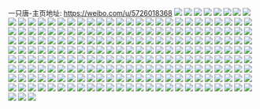 一只唐-主页地址: https://weibo.com/u/5726018368 
![](https://wx4.sinaimg.cn/mw2000/006fvMWYly1h8xqh02icqj32c0340qv5.jpg) 
![](https://wx4.sinaimg.cn/mw2000/006fvMWYly1h8xqh179jqj32c0340qv5.jpg) 
![](https://wx4.sinaimg.cn/mw2000/006fvMWYly1h8xqh1zwp2j31ru2uyb29.jpg) 
![](https://wx4.sinaimg.cn/mw2000/006fvMWYly1h8jfojmcn0j32c0340u0x.jpg) 
![](https://wx4.sinaimg.cn/mw2000/006fvMWYly1h7wtgv1b3dj31o0280qv5.jpg) 
![](https://wx4.sinaimg.cn/mw2000/006fvMWYly1h7df7zuu0qj30u00u0798.jpg) 
![](https://wx4.sinaimg.cn/mw2000/006fvMWYly1h7df7z6c1ej30np0np75s.jpg) 
![](https://wx4.sinaimg.cn/mw2000/006fvMWYly1h6pxmychm5j30zo0zob29.jpg) 
![](https://wx4.sinaimg.cn/mw2000/006fvMWYly1h6pxmyyjozj33402c0qv6.jpg) 
![](https://wx4.sinaimg.cn/mw2000/006fvMWYly1h6pxmx8bx5j3280280tj1.jpg) 
![](https://wx4.sinaimg.cn/mw2000/006fvMWYly1h6pxn1jwahj32802yowua.jpg) 
![](https://wx4.sinaimg.cn/mw2000/006fvMWYly1h62mrgvzs6j31po2l4n1u.jpg) 
![](https://wx4.sinaimg.cn/mw2000/006fvMWYly1h62mri8swqj3280280kjm.jpg) 
![](https://wx4.sinaimg.cn/mw2000/006fvMWYly1h62mrij4o8j30zk1bemyn.jpg) 
![](https://wx4.sinaimg.cn/mw2000/006fvMWYly1h62ms38gc4j32c03407wi.jpg) 
![](https://wx4.sinaimg.cn/mw2000/006fvMWYly1h62ms2hw96j30qo0zkq3u.jpg) 
![](https://wx4.sinaimg.cn/mw2000/006fvMWYly1h62ms3rtxpj30zk0zk3z5.jpg) 
![](https://wx4.sinaimg.cn/mw2000/006fvMWYly1h62ms51agij3280280hdu.jpg) 
![](https://wx4.sinaimg.cn/mw2000/006fvMWYly1h5mxawx9luj32802yokjp.jpg) 
![](https://wx4.sinaimg.cn/mw2000/006fvMWYly1h5nei5abinj31ag28a7ms.jpg) 
![](https://wx4.sinaimg.cn/mw2000/006fvMWYly1h55m6axgxyj32802801ky.jpg) 
![](https://wx4.sinaimg.cn/mw2000/006fvMWYly1h55m69601kj33402c0b29.jpg) 
![](https://wx4.sinaimg.cn/mw2000/006fvMWYly1h4qho6br8kj32c0340x39.jpg) 
![](https://wx4.sinaimg.cn/mw2000/006fvMWYly1h4qho5honlj30zk1be42i.jpg) 
![](https://wx4.sinaimg.cn/mw2000/006fvMWYly1h4qho53m5yj317t10mn7u.jpg) 
![](https://wx4.sinaimg.cn/mw2000/006fvMWYly1h45plvk7rsj30r20ohjvx.jpg) 
![](https://wx4.sinaimg.cn/mw2000/006fvMWYly1h45plwlndkj33402c04qr.jpg) 
![](https://wx4.sinaimg.cn/mw2000/006fvMWYly1h45plz9g2vj32802yonpe.jpg) 
![](https://wx4.sinaimg.cn/mw2000/006fvMWYly1h3usto2s8lj32dc35se86.jpg) 
![](https://wx4.sinaimg.cn/mw2000/006fvMWYly1h3ustiha94j32dc35sx6t.jpg) 
![](https://wx4.sinaimg.cn/mw2000/006fvMWYly1h3ustsb5ywj335s35snpi.jpg) 
![](https://wx4.sinaimg.cn/mw2000/006fvMWYly1h3ustj987gj30zs0zk464.jpg) 
![](https://wx4.sinaimg.cn/mw2000/006fvMWYly1h3ustk1w4sj31sc2ds4qq.jpg) 
![](https://wx4.sinaimg.cn/mw2000/006fvMWYly1h3ustu3pkbj32c0340kjl.jpg) 
![](https://wx4.sinaimg.cn/mw2000/006fvMWYly1h3ustuvtrvj30fu0sgdjm.jpg) 
![](https://wx4.sinaimg.cn/mw2000/006fvMWYly1h3ustv21vlj30xk0zg132.jpg) 
![](https://wx4.sinaimg.cn/mw2000/006fvMWYly1h3a927832kj33402c0x6q.jpg) 
![](https://wx4.sinaimg.cn/mw2000/006fvMWYly1h21dzax7sij30zo256hdt.jpg) 
![](https://wx4.sinaimg.cn/mw2000/006fvMWYly1h1uhfq406qj32c0340u0y.jpg) 
![](https://wx4.sinaimg.cn/mw2000/006fvMWYly1h1uhfrl58mj32c0340kjm.jpg) 
![](https://wx4.sinaimg.cn/mw2000/006fvMWYly1h1onbprf62j31hn1zku0y.jpg) 
![](https://wx4.sinaimg.cn/mw2000/006fvMWYly1h1onbqqf3gj32c0340e83.jpg) 
![](https://wx4.sinaimg.cn/mw2000/006fvMWYly1h1onbmyi87j32c0340npf.jpg) 
![](https://wx4.sinaimg.cn/mw2000/006fvMWYly1h0z9z93xwdj30u01407cx.jpg) 
![](https://wx4.sinaimg.cn/mw2000/006fvMWYly1h0wwztektvj32bx28ux6p.jpg) 
![](https://wx4.sinaimg.cn/mw2000/006fvMWYly1h0wwzkviqhj312z1jtwkt.jpg) 
![](https://wx4.sinaimg.cn/mw2000/006fvMWYly1h0wwzkdgczj311r10g795.jpg) 
![](https://wx4.sinaimg.cn/mw2000/006fvMWYly1h0wwzl94klj315g0zk458.jpg) 
![](https://wx4.sinaimg.cn/mw2000/006fvMWYly1h0wwzljg09j31x40zin9j.jpg) 
![](https://wx4.sinaimg.cn/mw2000/006fvMWYly1h0wwzq805sj33402c0u10.jpg) 
![](https://wx4.sinaimg.cn/mw2000/006fvMWYly1h0vc0noo71j33402c0npe.jpg) 
![](https://wx4.sinaimg.cn/mw2000/006fvMWYly1h0vc0mf97aj33402c01ky.jpg) 
![](https://wx4.sinaimg.cn/mw2000/006fvMWYly1h0pstgzvabj32c0340u0y.jpg) 
![](https://wx4.sinaimg.cn/mw2000/006fvMWYly1h0pstdbyydj33402c0b2a.jpg) 
![](https://wx4.sinaimg.cn/mw2000/006fvMWYly1h0pstfc882j32802yonpe.jpg) 
![](https://wx4.sinaimg.cn/mw2000/006fvMWYly1h0ph5h14xnj31hx1o57wh.jpg) 
![](https://wx4.sinaimg.cn/mw2000/006fvMWYly1h0j3kaxiqnj32c02c0b2b.jpg) 
![](https://wx4.sinaimg.cn/mw2000/006fvMWYly1h0j3k904xxj30n50n5agg.jpg) 
![](https://wx4.sinaimg.cn/mw2000/006fvMWYly1h0c58nzygyj30u00u04bf.jpg) 
![](https://wx4.sinaimg.cn/mw2000/006fvMWYly1h0c58p8wgvj30u00u0wr5.jpg) 
![](https://wx4.sinaimg.cn/mw2000/006fvMWYly1gznv8gkzsgj30q80ywn1p.jpg) 
![](https://wx4.sinaimg.cn/mw2000/006fvMWYly1gzdg3jhvnuj30on1hcqcs.jpg) 
![](https://wx4.sinaimg.cn/mw2000/006fvMWYly1gzdg3kctrlj316o16odrt.jpg) 
![](https://wx4.sinaimg.cn/mw2000/006fvMWYly1gzdg3lgfgbj316o16ogvh.jpg) 
![](https://wx4.sinaimg.cn/mw2000/006fvMWYly1gyx8ygcnj7j316o16onf7.jpg) 
![](https://wx4.sinaimg.cn/mw2000/006fvMWYly1gyx8ygv9zbj316o16oat0.jpg) 
![](https://wx4.sinaimg.cn/mw2000/006fvMWYly1gyx8yh9mrjj316o16otrc.jpg) 
![](https://wx4.sinaimg.cn/mw2000/006fvMWYly1gyx8yfwhsmj30u00u014g.jpg) 
![](https://wx4.sinaimg.cn/mw2000/006fvMWYly1gyfgnfz84aj31rz1mke81.jpg) 
![](https://wx4.sinaimg.cn/mw2000/006fvMWYly1gyfgng7b4gj30s10tgagk.jpg) 
![](https://wx4.sinaimg.cn/mw2000/006fvMWYly1gyfgnggcl2j30q8108td7.jpg) 
![](https://wx4.sinaimg.cn/mw2000/006fvMWYly1gx8ydpix79j316o16otjk.jpg) 
![](https://wx4.sinaimg.cn/mw2000/006fvMWYly1gx8ydpxwyej316o16owp3.jpg) 
![](https://wx4.sinaimg.cn/mw2000/006fvMWYly1gx5j1jpy1qj31hc0on4bq.jpg) 
![](https://wx4.sinaimg.cn/mw2000/006fvMWYly1gx5j1kbe25j31hc0ondub.jpg) 
![](https://wx4.sinaimg.cn/mw2000/006fvMWYly1gw9c05bw4qj30o60mejv5.jpg) 
![](https://wx4.sinaimg.cn/mw2000/006fvMWYly1gw9c06n16lj32402tcx6p.jpg) 
![](https://wx4.sinaimg.cn/mw2000/006fvMWYly1gw9c07ee6dj316o16o7j8.jpg) 
![](https://wx4.sinaimg.cn/mw2000/006fvMWYly1gvgfc1juroj60qo0ns0ve02.jpg) 
![](https://wx4.sinaimg.cn/mw2000/006fvMWYly1gvgfc2990ij60qo134adr02.jpg) 
![](https://wx4.sinaimg.cn/mw2000/006fvMWYly1gvgfc9g3cbj62402tcx6r02.jpg) 
![](https://wx4.sinaimg.cn/mw2000/006fvMWYly1gvgfce84ulj32tc240u0y.jpg) 
![](https://wx4.sinaimg.cn/mw2000/006fvMWYly1gvf5bb00evj30on1hcthn.jpg) 
![](https://wx4.sinaimg.cn/mw2000/006fvMWYly1gvf5bbdygvj60on1hcqda02.jpg) 
![](https://wx4.sinaimg.cn/mw2000/006fvMWYly1gvf5bbpldaj60u0140tck02.jpg) 
![](https://wx4.sinaimg.cn/mw2000/006fvMWYly1gvf5bc0njkj60u00u0dpr02.jpg) 
![](https://wx4.sinaimg.cn/mw2000/006fvMWYly1gud2rsg1q5j62402tcu0x02.jpg) 
![](https://wx4.sinaimg.cn/mw2000/006fvMWYly1gud2rttfv7j62tc2401ky02.jpg) 
![](https://wx4.sinaimg.cn/mw2000/006fvMWYly1gud2ruxltqj62tc240b2a02.jpg) 
![](https://wx4.sinaimg.cn/mw2000/006fvMWYly1gu9mpi8ap1j60u00u07c302.jpg) 
![](https://wx4.sinaimg.cn/mw2000/006fvMWYly1gu9mpl552kj30l70fmgor.jpg) 
![](https://wx4.sinaimg.cn/mw2000/006fvMWYly1gtuld0sx6kj318g0u0mze.jpg) 
![](https://wx4.sinaimg.cn/mw2000/006fvMWYly1gtuld12k97j31400u0jso.jpg) 
![](https://wx4.sinaimg.cn/mw2000/006fvMWYly1gtc4cyuvtqj32402401kx.jpg) 
![](https://wx4.sinaimg.cn/mw2000/006fvMWYly1gt400lpebfj319t1ah1kx.jpg) 
![](https://wx4.sinaimg.cn/mw2000/006fvMWYly1gt400mmyt8j31f01ai7wh.jpg) 
![](https://wx4.sinaimg.cn/mw2000/006fvMWYly1gssf8ta78cj324024044i.jpg) 
![](https://wx4.sinaimg.cn/mw2000/006fvMWYly1gq7xk1vzugj30u00u01fu.jpg) 
![](https://wx4.sinaimg.cn/mw2000/006fvMWYly1gpyomkgx19j32401r7k3k.jpg) 
![](https://wx4.sinaimg.cn/mw2000/006fvMWYly1gmlc2b54q9j30u00u0awg.jpg) 
![](https://wx4.sinaimg.cn/mw2000/006fvMWYly1gmlc2c6x0xj30u00u0dyj.jpg) 
![](https://wx4.sinaimg.cn/mw2000/006fvMWYly1gm4ij3ou31j30u00u011z.jpg) 
![](https://wx4.sinaimg.cn/mw2000/006fvMWYly1gm09f9wa6ij30u00u0h57.jpg) 
![](https://wx4.sinaimg.cn/mw2000/006fvMWYly1gm09fbhwgzj30u00u0ay9.jpg) 
![](https://wx4.sinaimg.cn/mw2000/006fvMWYly1glwjh8hwjfj30u01t01kx.jpg) 
![](https://wx4.sinaimg.cn/mw2000/006fvMWYly1glt1jqjue0j30jg0jgq2t.jpg) 
![](https://wx4.sinaimg.cn/mw2000/006fvMWYly1glt1jqqgqxj30jg0jf75a.jpg) 
![](https://wx4.sinaimg.cn/mw2000/006fvMWYly1glt1jqvaf4j30jg0jgglg.jpg) 
![](https://wx4.sinaimg.cn/mw2000/006fvMWYly1glt1jr32mdj30jg0jhmy3.jpg) 
![](https://wx4.sinaimg.cn/mw2000/006fvMWYly1glt1kaf3nkj30u00u0ttp.jpg) 
![](https://wx4.sinaimg.cn/mw2000/006fvMWYly1glt1jrb1gdj30jg0jhmxo.jpg) 
![](https://wx4.sinaimg.cn/mw2000/006fvMWYly1glt1jrhou0j30jg0jgq2s.jpg) 
![](https://wx4.sinaimg.cn/mw2000/006fvMWYly1glt1jrqnfbj30jg0jfmy4.jpg) 
![](https://wx4.sinaimg.cn/mw2000/006fvMWYly1glt1jrvz4ij30jg0jgt8j.jpg) 
![](https://wx4.sinaimg.cn/mw2000/006fvMWYly1glmkrk29q5j30u00u0arn.jpg) 
![](https://wx4.sinaimg.cn/mw2000/006fvMWYly1glmkrkiuntj30u00u0h44.jpg) 
![](https://wx4.sinaimg.cn/mw2000/006fvMWYly1gl59xu2tptj30u00u0kdl.jpg) 
![](https://wx4.sinaimg.cn/mw2000/006fvMWYly1gl59xvakqtj30u00u0njr.jpg) 
![](https://wx4.sinaimg.cn/mw2000/006fvMWYly1gk31bnknh5j32io1w0x6q.jpg) 
![](https://wx4.sinaimg.cn/mw2000/006fvMWYly1gj9jls2ur7j32dc1s0x6r.jpg) 
![](https://wx4.sinaimg.cn/mw2000/006fvMWYly1gj9jltexcuj32dc1s01l0.jpg) 
![](https://wx4.sinaimg.cn/mw2000/006fvMWYly1gj9jltzt5nj314g11u1kx.jpg) 
![](https://wx4.sinaimg.cn/mw2000/006fvMWYly1gj9jlvdx9nj31s02dc1l0.jpg) 
![](https://wx4.sinaimg.cn/mw2000/006fvMWYly1ghyvmo9v1lj30j60j641i.jpg) 
![](https://wx4.sinaimg.cn/mw2000/006fvMWYly1ghnasqi9w2j30u00u0niw.jpg) 
![](https://wx4.sinaimg.cn/mw2000/006fvMWYly1ghnasqtql0j30u00u044n.jpg) 
![](https://wx4.sinaimg.cn/mw2000/006fvMWYly1gfdrjh5eu8j315s0vck5d.jpg) 
![](https://wx4.sinaimg.cn/mw2000/006fvMWYly1gfdrjqxontj32yo2807wt.jpg) 
![](https://wx4.sinaimg.cn/mw2000/006fvMWYly1gfdrjxvi1oj32802yo4qy.jpg) 
![](https://wx4.sinaimg.cn/mw2000/006fvMWYly1gfdrk37lqcj32802yob2i.jpg) 
![](https://wx4.sinaimg.cn/mw2000/006fvMWYly1gf185x7160j32802yo7wr.jpg) 
![](https://wx4.sinaimg.cn/mw2000/006fvMWYly1gf1860901pj32802yo7wr.jpg) 
![](https://wx4.sinaimg.cn/mw2000/006fvMWYly1gf1865u139j32802yonpm.jpg) 
![](https://wx4.sinaimg.cn/mw2000/006fvMWYly1gf186l4f7uj32802yoqvg.jpg) 
![](https://wx4.sinaimg.cn/mw2000/006fvMWYly1gent5agseaj30u00bo0vm.jpg) 
![](https://wx4.sinaimg.cn/mw2000/006fvMWYly1gent51osgej315s0vc1aw.jpg) 
![](https://wx4.sinaimg.cn/mw2000/006fvMWYly1gent544cooj32io1w0qv8.jpg) 
![](https://wx4.sinaimg.cn/mw2000/006fvMWYly1gent56j631j32c03407wl.jpg) 
![](https://wx4.sinaimg.cn/mw2000/006fvMWYly1gent59s5kgj32c03404qw.jpg) 
![](https://wx4.sinaimg.cn/mw2000/006fvMWYly1gej52v7g92j32tc2401l0.jpg) 
![](https://wx4.sinaimg.cn/mw2000/006fvMWYly1gej52qqujoj30yn0zkx1m.jpg) 
![](https://wx4.sinaimg.cn/mw2000/006fvMWYly1gej52rhk2fj30y30gkal5.jpg) 
![](https://wx4.sinaimg.cn/mw2000/006fvMWYly1gdzi933tdjj31gr0t6tte.jpg) 
![](https://wx4.sinaimg.cn/mw2000/006fvMWYly1gdzi95aafij32801o0hdu.jpg) 
![](https://wx4.sinaimg.cn/mw2000/006fvMWYly1gdzi974ikqj32801o0x6p.jpg) 
![](https://wx4.sinaimg.cn/mw2000/006fvMWYly1gdzi9arozdj32c02c0hdx.jpg) 
![](https://wx4.sinaimg.cn/mw2000/006fvMWYly1gdzi9dmm0zj32tc240hdv.jpg) 
![](https://wx4.sinaimg.cn/mw2000/006fvMWYly1gdtpxl1dg9j30iw0iwgmm.jpg) 
![](https://wx4.sinaimg.cn/mw2000/006fvMWYly1gd23o6jcwoj30u01hcgu1.jpg) 
![](https://wx4.sinaimg.cn/mw2000/006fvMWYly1gd23o7j9ioj316o16oe81.jpg) 
![](https://wx4.sinaimg.cn/mw2000/006fvMWYly1gc6pbi7d7tj31w01w0b2a.jpg) 
![](https://wx4.sinaimg.cn/mw2000/006fvMWYly1gc6pbkkzvhj32tc2401kz.jpg) 
![](https://wx4.sinaimg.cn/mw2000/006fvMWYly1gbzq5h4yy5j30j30j3ad4.jpg) 
![](https://wx4.sinaimg.cn/mw2000/006fvMWYly1gb8qxsncspj319c0y04q5.jpg) 
![](https://wx4.sinaimg.cn/mw2000/006fvMWYly1gau9bjmm0ij30qo0tz414.jpg) 
![](https://wx4.sinaimg.cn/mw2000/006fvMWYly1gau9a7cbxij32io1w0x6r.jpg) 
![](https://wx4.sinaimg.cn/mw2000/006fvMWYly1g9or5k1z4rj31o01o0x6p.jpg) 
![](https://wx4.sinaimg.cn/mw2000/006fvMWYly1g99hahomlcj30u00wmq8r.jpg) 
![](https://wx4.sinaimg.cn/mw2000/006fvMWYly1g99hai1wcsj30u00xlq8u.jpg) 
![](https://wx4.sinaimg.cn/mw2000/006fvMWYly1g7nmptl499j30xx1c2h4i.jpg) 
![](https://wx4.sinaimg.cn/mw2000/006fvMWYly1g7nmpsv1o9j316o1kwnpd.jpg) 
![](https://wx4.sinaimg.cn/mw2000/006fvMWYly1g7nmpuxh80j31z41944qp.jpg) 
![](https://wx4.sinaimg.cn/mw2000/006fvMWYly1g7dcotclzgj30j60j6gml.jpg) 
![](https://wx4.sinaimg.cn/mw2000/006fvMWYly1g7dcotoqo3j30j60j6js2.jpg) 
![](https://wx4.sinaimg.cn/mw2000/006fvMWYly1g6z9ay7tmxj31400u041d.jpg) 
![](https://wx4.sinaimg.cn/mw2000/006fvMWYly1g6z9ayqj5fj30u00u077o.jpg) 
![](https://wx4.sinaimg.cn/mw2000/006fvMWYly1g60oaosq7yj30qo0r6abt.jpg) 
![](https://wx4.sinaimg.cn/mw2000/006fvMWYly1g5zoarq0wpj31400u0tip.jpg) 
![](https://wx4.sinaimg.cn/mw2000/006fvMWYly1g5zoatabtdj31400u0gwu.jpg) 
![](https://wx4.sinaimg.cn/mw2000/006fvMWYly1g5ty4cb6kfj32o03k07wi.jpg) 
![](https://wx4.sinaimg.cn/mw2000/006fvMWYly1g4qm8j8jrej30u0191jzx.jpg) 
![](https://wx4.sinaimg.cn/mw2000/006fvMWYly1g4qm8kaoyxj30u0191478.jpg) 
![](https://wx4.sinaimg.cn/mw2000/006fvMWYly1g4qm8lep6nj30u0191dpn.jpg) 
![](https://wx4.sinaimg.cn/mw2000/006fvMWYly1g4gppf0f8wj30k00qotb6.jpg) 
![](https://wx4.sinaimg.cn/mw2000/006fvMWYly1g4gppfr7jdj30u0140djj.jpg) 
![](https://wx4.sinaimg.cn/mw2000/006fvMWYly1g3uwras1szj30u0140x5c.jpg) 
![](https://wx4.sinaimg.cn/mw2000/006fvMWYly1g2253st9hwj30u0140n0r.jpg) 
![](https://wx4.sinaimg.cn/mw2000/006fvMWYly1g22545ahitj30u00u0ael.jpg) 
![](https://wx4.sinaimg.cn/mw2000/006fvMWYly1g1iwru6lrpj30u0140q65.jpg) 
![](https://wx4.sinaimg.cn/mw2000/006fvMWYly1g1iwrvwk8lj31400u00wg.jpg) 
![](https://wx4.sinaimg.cn/mw2000/006fvMWYly1g1iwry0yy0j30u0140q89.jpg) 
![](https://wx4.sinaimg.cn/mw2000/006fvMWYly1g1bzbhqjcij30u0140dkg.jpg) 
![](https://wx4.sinaimg.cn/mw2000/006fvMWYly1g1bzbj08zvj30u0140wp0.jpg) 
![](https://wx4.sinaimg.cn/mw2000/006fvMWYly1g10b8rjk5uj31o00u0ajd.jpg) 
![](https://wx4.sinaimg.cn/mw2000/006fvMWYly1g10b8t652ij31o00u07dw.jpg) 
![](https://wx4.sinaimg.cn/mw2000/006fvMWYly1g10b8se31bj30u0140ag2.jpg) 
![](https://wx4.sinaimg.cn/mw2000/006fvMWYly1g10b8tug6xj30u0140jw9.jpg) 
![](https://wx4.sinaimg.cn/mw2000/006fvMWYly1g0y57boi6nj31400u00xc.jpg) 
![](https://wx4.sinaimg.cn/mw2000/006fvMWYly1g0y57dchazj30u0140ael.jpg) 
![](https://wx4.sinaimg.cn/mw2000/006fvMWYly1g0y57f488pj30u01400yr.jpg) 
![](https://wx4.sinaimg.cn/mw2000/006fvMWYly1g0vpuud1xtj30u01400wq.jpg) 
![](https://wx4.sinaimg.cn/mw2000/006fvMWYly1g002g7wn2gj30u0140jvk.jpg) 
![](https://wx4.sinaimg.cn/mw2000/006fvMWYly1g002g8fl6tj30u0140434.jpg) 
![](https://wx4.sinaimg.cn/mw2000/006fvMWYly1g002g8vvnoj30u01400xf.jpg) 
![](https://wx4.sinaimg.cn/mw2000/006fvMWYly1fyvix356mtj30qo1hc0y5.jpg) 
![](https://wx4.sinaimg.cn/mw2000/006fvMWYly1fypsqricedj30u01407mf.jpg) 
![](https://wx4.sinaimg.cn/mw2000/006fvMWYly1fypsr3y5ckj30qo11iq63.jpg) 
![](https://wx4.sinaimg.cn/mw2000/006fvMWYly1fw9ur30lo5j30qo1hcabm.jpg) 
![](https://wx4.sinaimg.cn/mw2000/006fvMWYly1fw9ur3s6z1j30qo1hctam.jpg) 
![](https://wx4.sinaimg.cn/mw2000/006fvMWYly1fvum5o71gbj30qo0zk78d.jpg) 
![](https://wx4.sinaimg.cn/mw2000/006fvMWYly1fvum5phzmwj30qo0zkagu.jpg) 
![](https://wx4.sinaimg.cn/mw2000/006fvMWYly1fvum5qb79jj30qo0zkgr1.jpg) 
![](https://wx4.sinaimg.cn/mw2000/006fvMWYly1fv617p4qapj30hs0ojabo.jpg) 
![](https://wx4.sinaimg.cn/mw2000/006fvMWYly1frrdy3clhwj30qo0zkajm.jpg) 
![](https://wx4.sinaimg.cn/mw2000/006fvMWYly1frrdy81di5j30zk0qo41g.jpg) 
![](https://wx4.sinaimg.cn/mw2000/006fvMWYly1frrdz1bxxaj30b409u0sv.jpg) 
![](https://wx4.sinaimg.cn/mw2000/006fvMWYly1frqytb1werj30qo0zk0w0.jpg) 
![](https://wx4.sinaimg.cn/mw2000/006fvMWYly1frqytbqzqcj30qo0zktch.jpg) 
![](https://wx4.sinaimg.cn/mw2000/006fvMWYly1fqs7jrmqwzj30qo0zk0wj.jpg) 
![](https://wx4.sinaimg.cn/mw2000/006fvMWYly1fqs7jsdxg8j30qo0zkae2.jpg) 
![](https://wx4.sinaimg.cn/mw2000/006fvMWYly1fqs7jupqu2j30qo0zkb29.jpg) 
